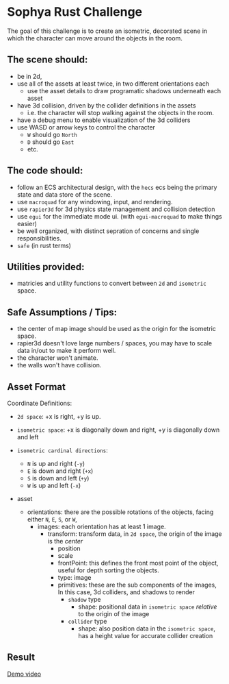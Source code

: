 # Sophya Rust Challenge

The goal of this challenge is to create an isometric, decorated scene in which the character can move around the objects in the room.

## The scene should:

- be in 2d,
- use all of the assets at least twice, in two different orientations each
  - use the asset details to draw programatic shadows underneath each asset
- have 3d collision, driven by the collider definitions in the assets
  - i.e. the character will stop walking against the objects in the room.
- have a debug menu to enable visualization of the 3d colliders
- use WASD or arrow keys to control the character
  - `W` should go `North`
  - `D` should go `East`
  - etc.

## The code should:

- follow an ECS architectural design, with the `hecs` ecs being the primary state and data store of the scene.
- use `macroquad` for any windowing, input, and rendering.
- use `rapier3d` for 3d physics state management and collision detection
- use `egui` for the immediate mode ui. (with `egui-macroquad` to make things easier)
- be well organized, with distinct sepration of concerns and single responsibilities.
- `safe` (in rust terms)

## Utilities provided:

- matricies and utility functions to convert between `2d` and `isometric` space.

## Safe Assumptions / Tips:

- the center of map image should be used as the origin for the isometric space.
- rapier3d doesn't love large numbers / spaces, you may have to scale data in/out to make it perform well.
- the character won't animate.
- the walls won't have collision.

## Asset Format

Coordinate Definitions:

- `2d space`: +x is right, +y is up.
- `isometric space`: +x is diagonally down and right, +y is diagonally down and left
- `isometric cardinal directions`:

  - `N` is up and right (`-y`)
  - `E` is down and right (`+x`)
  - `S` is down and left (`+y`)
  - `W` is up and left (`-x`)

- asset
  - orientations: there are the possible rotations of the objects, facing either `N`, `E`, `S`, or `W`,
    - images: each orientation has at least 1 image.
      - transform: transform data, in `2d space`, the origin of the image is the _center_
        - position
        - scale
        - frontPoint: this defines the front most point of the object, useful for depth sorting the objects.
        - type: image
        - primitives: these are the sub components of the images, In this case, 3d colliders, and shadows to render
          - `shadow` type
            - shape: positional data in `isometric space` _relative_ to the origin of the image
          - `collider` type
            - shape: also position data in the `isometric space`, has a height value for accurate collider creation

## Result

[Demo video](https://youtu.be/FXlsV4iHziI)
